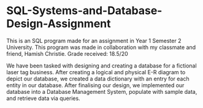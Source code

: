 # SQL-Systems-and-Database-Design-Assignment
This is an SQL program made for an assignment in Year 1 Semester 2 University.
This program was made in collaboration with my classmate and friend, Hamish Christie.
Grade received: 18.5/20

We have been tasked with designing and creating a database for a fictional laser tag business.
After creating a logical and physical E-R diagram to depict our database, we created a data dictionary with an entry for each entity in our database. 
After finalising our design, we implemented our database into a Database Management System, populate with sample data, and retrieve data via queries. 
